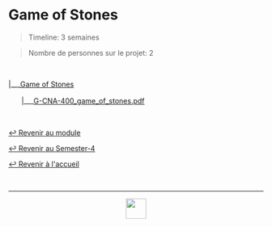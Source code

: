 # Game of Stones

> Timeline: 3 semaines

> Nombre de personnes sur le projet: 2

<br>


|\_\_\_[Game of Stones](https://github.com/Studio-17/Epitech-Subjects/tree/main/Semester-4/B-CNA-400/Game_of_Stones/)

ㅤㅤ|\_\_\_[G-CNA-400_game_of_stones.pdf](https://github.com/Studio-17/Epitech-Subjects/tree/main/Semester-4/B-CNA-400/Game_of_Stones/G-CNA-400_game_of_stones.pdf)


<br>

[↩️ Revenir au module](https://github.com/Studio-17/Epitech-Subjects/tree/main/Semester-4/B-NWP-400)

[↩️ Revenir au Semester-4](https://github.com/Studio-17/Epitech-Subjects/tree/main/Semester-4)

[↩️ Revenir à l'accueil](https://github.com/Studio-17/Epitech-Subjects)

<br>

---

<div align="center">

<a href="https://github.com/Studio-17" target="_blank"><img src="../../../assets/voc17.gif" width="40"></a>

</div>